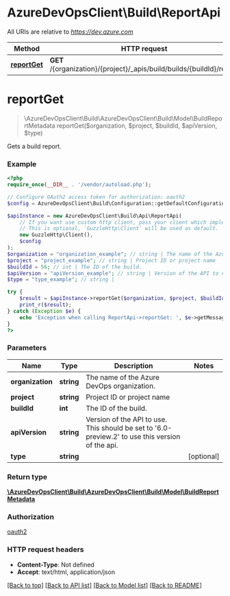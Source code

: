 # AzureDevOpsClient\Build\ReportApi

All URIs are relative to *https://dev.azure.com*

Method | HTTP request | Description
------------- | ------------- | -------------
[**reportGet**](ReportApi.md#reportGet) | **GET** /{organization}/{project}/_apis/build/builds/{buildId}/report | 


# **reportGet**
> \AzureDevOpsClient\Build\AzureDevOpsClient\Build\Model\BuildReportMetadata reportGet($organization, $project, $buildId, $apiVersion, $type)



Gets a build report.

### Example
```php
<?php
require_once(__DIR__ . '/vendor/autoload.php');

// Configure OAuth2 access token for authorization: oauth2
$config = AzureDevOpsClient\Build\Configuration::getDefaultConfiguration()->setAccessToken('YOUR_ACCESS_TOKEN');

$apiInstance = new AzureDevOpsClient\Build\Api\ReportApi(
    // If you want use custom http client, pass your client which implements `GuzzleHttp\ClientInterface`.
    // This is optional, `GuzzleHttp\Client` will be used as default.
    new GuzzleHttp\Client(),
    $config
);
$organization = "organization_example"; // string | The name of the Azure DevOps organization.
$project = "project_example"; // string | Project ID or project name
$buildId = 56; // int | The ID of the build.
$apiVersion = "apiVersion_example"; // string | Version of the API to use.  This should be set to '6.0-preview.2' to use this version of the api.
$type = "type_example"; // string | 

try {
    $result = $apiInstance->reportGet($organization, $project, $buildId, $apiVersion, $type);
    print_r($result);
} catch (Exception $e) {
    echo 'Exception when calling ReportApi->reportGet: ', $e->getMessage(), PHP_EOL;
}
?>
```

### Parameters

Name | Type | Description  | Notes
------------- | ------------- | ------------- | -------------
 **organization** | **string**| The name of the Azure DevOps organization. |
 **project** | **string**| Project ID or project name |
 **buildId** | **int**| The ID of the build. |
 **apiVersion** | **string**| Version of the API to use.  This should be set to &#39;6.0-preview.2&#39; to use this version of the api. |
 **type** | **string**|  | [optional]

### Return type

[**\AzureDevOpsClient\Build\AzureDevOpsClient\Build\Model\BuildReportMetadata**](../Model/BuildReportMetadata.md)

### Authorization

[oauth2](../../README.md#oauth2)

### HTTP request headers

 - **Content-Type**: Not defined
 - **Accept**: text/html, application/json

[[Back to top]](#) [[Back to API list]](../../README.md#documentation-for-api-endpoints) [[Back to Model list]](../../README.md#documentation-for-models) [[Back to README]](../../README.md)

